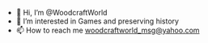 - 👋 Hi, I’m @WoodcraftWorld
- 👀 I’m interested in Games and preserving history
- 📫 How to reach me woodcraftworld_msg@yahoo.com

<!---
WoodcraftWorld/WoodcraftWorld is a ✨ special ✨ repository because its `README.md` (this file) appears on your GitHub profile.
You can click the Preview link to take a look at your changes.

- 🌱 I’m currently learning 
--->
